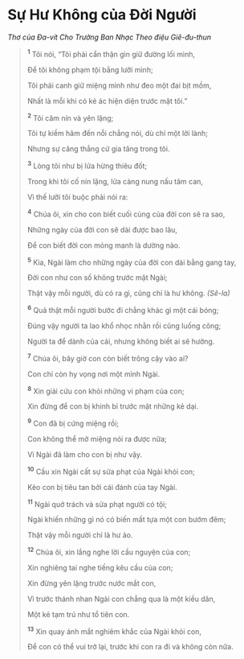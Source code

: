 # Sự Hư Không của Ðời Người
*Thơ của Ða-vít Cho Trưởng Ban Nhạc Theo điệu Giê-đu-thun*

> <sup><b>1</b></sup> Tôi nói, “Tôi phải cẩn thận gìn giữ đường lối mình,
> 
> Ðể tôi không phạm tội bằng lưỡi mình;
> 
> Tôi phải canh giữ miệng mình như đeo một đai bịt mồm,
> 
> Nhất là mỗi khi có kẻ ác hiện diện trước mặt tôi.”
> 
> <sup><b>2</b></sup> Tôi câm nín và yên lặng;
> 
> Tôi tự kiềm hãm đến nỗi chẳng nói, dù chỉ một lời lành;
> 
> Nhưng sự căng thẳng cứ gia tăng trong tôi.
> 
> <sup><b>3</b></sup> Lòng tôi như bị lửa hừng thiêu đốt;
> 
> Trong khi tôi cố nín lặng, lửa càng nung nấu tâm can,
> 
> Vì thế lưỡi tôi buộc phải nói ra:
>
> <sup><b>4</b></sup> Chúa ôi, xin cho con biết cuối cùng của đời con sẽ ra sao,
> 
> Những ngày của đời con sẽ dài được bao lâu,
> 
> Ðể con biết đời con mỏng manh là dường nào.
> 
> <sup><b>5</b></sup> Kìa, Ngài làm cho những ngày của đời con dài bằng gang tay,
> 
> Ðời con như con số không trước mặt Ngài;
> 
> Thật vậy mỗi người, dù có ra gì, cũng chỉ là hư không. *(Sê-la)*
> 
> <sup><b>6</b></sup> Quả thật mỗi người bước đi chẳng khác gì một cái bóng;
> 
> Ðúng vậy người ta lao khổ nhọc nhằn rồi cũng luống công;
> 
> Người ta để dành của cải, nhưng không biết ai sẽ hưởng.
>
> <sup><b>7</b></sup> Chúa ôi, bây giờ con còn biết trông cậy vào ai?
> 
> Con chỉ còn hy vọng nơi một mình Ngài.
> 
> <sup><b>8</b></sup> Xin giải cứu con khỏi những vi phạm của con;
> 
> Xin đừng để con bị khinh bỉ trước mặt những kẻ dại.
> 
> <sup><b>9</b></sup> Con đã bị cứng miệng rồi;
> 
> Con không thể mở miệng nói ra được nữa;
> 
> Vì Ngài đã làm cho con bị như vậy.
> 
> <sup><b>10</b></sup> Cầu xin Ngài cất sự sửa phạt của Ngài khỏi con;
> 
> Kẻo con bị tiêu tan bởi cái đánh của tay Ngài.
>
> <sup><b>11</b></sup> Ngài quở trách và sửa phạt người có tội;
> 
> Ngài khiến những gì nó có biến mất tựa một con bướm đêm;
> 
> Thật vậy mỗi người chỉ là hư ảo.
>
> <sup><b>12</b></sup> Chúa ôi, xin lắng nghe lời cầu nguyện của con;
> 
> Xin nghiêng tai nghe tiếng kêu cầu của con;
> 
> Xin đừng yên lặng trước nước mắt con,
> 
> Vì trước thánh nhan Ngài con chẳng qua là một kiều dân,
> 
> Một kẻ tạm trú như tổ tiên con.
> 
> <sup><b>13</b></sup> Xin quay ánh mắt nghiêm khắc của Ngài khỏi con,
> 
> Ðể con có thể vui trở lại, trước khi con ra đi và không còn nữa.